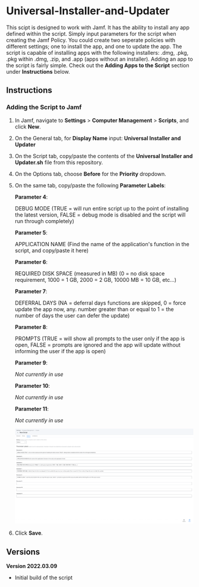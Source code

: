 # Universal-Installer-and-Updater

This scipt is designed to work with Jamf. It has the ability to install any app defined within the script. Simply input parameters for the script when creating the Jamf Policy. You could create two seperate policies with different settings; one to install the app, and one to update the app. The script is capable of installing apps with the following installers: .dmg, .pkg, .pkg within .dmg, .zip, and .app (apps without an installer). Adding an app to the script is fairly simple. Check out the **Adding Apps to the Script** section under **Instructions** below.

## Instructions
### Adding the Script to Jamf
1. In Jamf, navigate to **Settings** > **Computer Management** > **Scripts**, and click **New**.
2. On the General tab, for **Display Name** input: **Universal Installer and Updater**
3. On the Script tab, copy/paste the contents of the **Universal Installer and Updater.sh** file from this repository.
4. On the Options tab, choose **Before** for the **Priority** dropdown.
5. On the same tab, copy/paste the following **Parameter Labels**:

    **Parameter 4**:
    
    DEBUG MODE (TRUE = will run entire script up to the point of installing the latest version, FALSE = debug mode is disabled and the script will run through completely)
    
    **Parameter 5**:
    
    APPLICATION NAME (Find the name of the application's function in the script, and copy/paste it here)
        
    **Parameter 6**:
    
    REQUIRED DISK SPACE (measured in MB) (0 = no disk space requirement, 1000 = 1 GB,  2000 = 2 GB, 10000 MB = 10 GB, etc...)
        
    **Parameter 7**:
    
    DEFERRAL DAYS (NA = deferral days functions are skipped, 0 = force update the app now, any. number greater than or equal to 1 = the number of days the user can defer the update)
        
    **Parameter 8**:
    
    PROMPTS (TRUE = will show all prompts to the user only if the app is open, FALSE = prompts are ignored and the app will update without informing the user if the app is open)
        
    **Parameter 9**: 
    
    _Not currently in use_
        
    **Parameter 10**: 
    
    _Not currently in use_
    
    **Parameter 11**: 
    
    _Not currently in use_
    
    ![This is an image](https://raw.githubusercontent.com/itjimbo/Universal-Installer-and-Updater/main/Resources/Jamf%20Script%20Parameter%20Labels.png)

6. Click **Save**.



## Versions
**Version 2022.03.09**
- Initial build of the script
